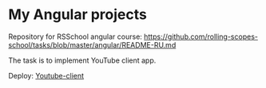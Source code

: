# My Angular projects
Repository for RSSchool angular course: https://github.com/rolling-scopes-school/tasks/blob/master/angular/README-RU.md

The task is to implement YouTube client app.

Deploy: [Youtube-client](https://ponomareva-nina.github.io/ponomareva-nina-ANGULAR2023Q1/)
